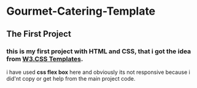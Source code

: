 # Gourmet-Catering-Template
## The First Project

### this is my first project with HTML and CSS, that i got the idea from [W3.CSS Templates](https://www.w3schools.com/w3css/w3css_templates.asp).
i have used **css flex box** here and obviously its not responsive because i did'nt copy or get help from the main project code.
